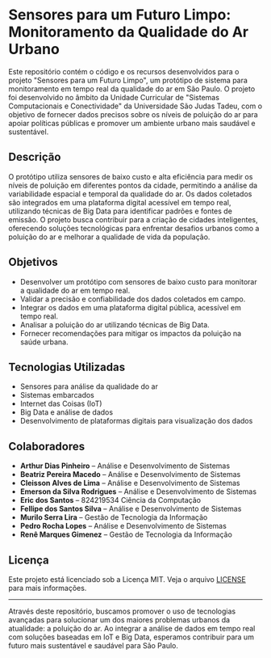 # Sensores para um Futuro Limpo: Monitoramento da Qualidade do Ar Urbano

Este repositório contém o código e os recursos desenvolvidos para o projeto "Sensores para um Futuro Limpo", um protótipo de sistema para monitoramento em tempo real da qualidade do ar em São Paulo. O projeto foi desenvolvido no âmbito da Unidade Curricular de "Sistemas Computacionais e Conectividade" da Universidade São Judas Tadeu, com o objetivo de fornecer dados precisos sobre os níveis de poluição do ar para apoiar políticas públicas e promover um ambiente urbano mais saudável e sustentável.

## Descrição

O protótipo utiliza sensores de baixo custo e alta eficiência para medir os níveis de poluição em diferentes pontos da cidade, permitindo a análise da variabilidade espacial e temporal da qualidade do ar. Os dados coletados são integrados em uma plataforma digital acessível em tempo real, utilizando técnicas de Big Data para identificar padrões e fontes de emissão. O projeto busca contribuir para a criação de cidades inteligentes, oferecendo soluções tecnológicas para enfrentar desafios urbanos como a poluição do ar e melhorar a qualidade de vida da população.

## Objetivos

- Desenvolver um protótipo com sensores de baixo custo para monitorar a qualidade do ar em tempo real.
- Validar a precisão e confiabilidade dos dados coletados em campo.
- Integrar os dados em uma plataforma digital pública, acessível em tempo real.
- Analisar a poluição do ar utilizando técnicas de Big Data.
- Fornecer recomendações para mitigar os impactos da poluição na saúde urbana.

## Tecnologias Utilizadas

- Sensores para análise da qualidade do ar
- Sistemas embarcados
- Internet das Coisas (IoT)
- Big Data e análise de dados
- Desenvolvimento de plataformas digitais para visualização dos dados

## Colaboradores

- **Arthur Dias Pinheiro** – Análise e Desenvolvimento de Sistemas
- **Beatriz Pereira Macedo** – Análise e Desenvolvimento de Sistemas
- **Cleisson Alves de Lima** – Análise e Desenvolvimento de Sistemas
- **Emerson da Silva Rodrigues** – Análise e Desenvolvimento de Sistemas
- **Eric dos Santos** – 824219534 Ciência da Computação
- **Fellipe dos Santos Silva** – Análise e Desenvolvimento de Sistemas
- **Murilo Serra Lira** – Gestão de Tecnologia da Informação
- **Pedro Rocha Lopes** – Análise e Desenvolvimento de Sistemas
- **Renê Marques Gimenez** – Gestão de Tecnologia da Informação

## Licença

Este projeto está licenciado sob a Licença MIT. Veja o arquivo [LICENSE](LICENSE) para mais informações.

---

Através deste repositório, buscamos promover o uso de tecnologias avançadas para solucionar um dos maiores problemas urbanos da atualidade: a poluição do ar. Ao integrar a análise de dados em tempo real com soluções baseadas em IoT e Big Data, esperamos contribuir para um futuro mais sustentável e saudável para São Paulo.
